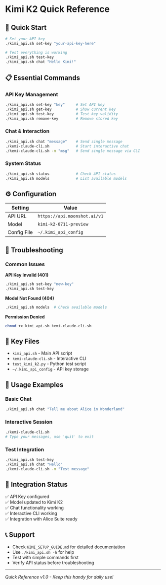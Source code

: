 # Kimi K2 Quick Reference

## 🚀 Quick Start

```bash
# Set your API key
./kimi_api.sh set-key "your-api-key-here"

# Test everything is working
./kimi_api.sh test-key
./kimi_api.sh chat "Hello Kimi!"
```

## 📋 Essential Commands

### API Key Management
```bash
./kimi_api.sh set-key "key"     # Set API key
./kimi_api.sh get-key           # Show current key
./kimi_api.sh test-key          # Test key validity
./kimi_api.sh remove-key        # Remove stored key
```

### Chat & Interaction
```bash
./kimi_api.sh chat "message"    # Send single message
./kemi-claude-cli.sh            # Start interactive chat
./kemi-claude-cli.sh -m "msg"   # Send single message via CLI
```

### System Status
```bash
./kimi_api.sh status            # Check API status
./kimi_api.sh models            # List available models
```

## ⚙️ Configuration

| Setting | Value |
|---------|-------|
| API URL | `https://api.moonshot.ai/v1` |
| Model | `kimi-k2-0711-preview` |
| Config File | `~/.kimi_api_config` |

## 🔧 Troubleshooting

### Common Issues

**API Key Invalid (401)**
```bash
./kimi_api.sh set-key "new-key"
./kimi_api.sh test-key
```

**Model Not Found (404)**
```bash
./kimi_api.sh models  # Check available models
```

**Permission Denied**
```bash
chmod +x kimi_api.sh kemi-claude-cli.sh
```

## 📁 Key Files

- `kimi_api.sh` - Main API script
- `kemi-claude-cli.sh` - Interactive CLI
- `test_kimi_k2.py` - Python test script
- `~/.kimi_api_config` - API key storage

## 🎯 Usage Examples

### Basic Chat
```bash
./kimi_api.sh chat "Tell me about Alice in Wonderland"
```

### Interactive Session
```bash
./kemi-claude-cli.sh
# Type your messages, use 'quit' to exit
```

### Test Integration
```bash
./kimi_api.sh test-key
./kimi_api.sh chat "Hello"
./kemi-claude-cli.sh -m "Test message"
```

## 🔗 Integration Status

✅ API Key configured  
✅ Model updated to Kimi K2  
✅ Chat functionality working  
✅ Interactive CLI working  
✅ Integration with Alice Suite ready  

## 📞 Support

- Check `KIMI_SETUP_GUIDE.md` for detailed documentation
- Use `./kimi_api.sh -h` for help
- Test with simple commands first
- Verify API status before troubleshooting

---

*Quick Reference v1.0 - Keep this handy for daily use!* 